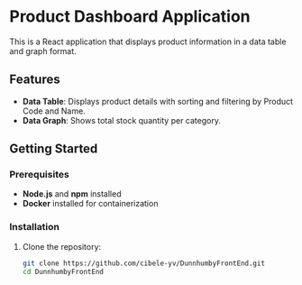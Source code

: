 # Product Dashboard Application

This is a React application that displays product information in a data table and graph format. 

## Features
- **Data Table**: Displays product details with sorting and filtering by Product Code and Name.
- **Data Graph**: Shows total stock quantity per category.

## Getting Started

### Prerequisites
- **Node.js** and **npm** installed
- **Docker** installed for containerization

### Installation
1. Clone the repository:
   ```bash
   git clone https://github.com/cibele-yv/DunnhumbyFrontEnd.git
   cd DunnhumbyFrontEnd